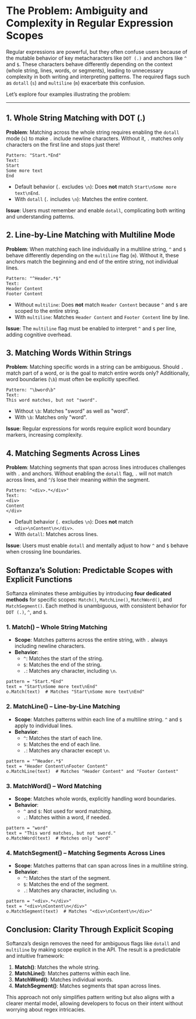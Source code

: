 # The Problem: Ambiguity and Complexity in Regular Expression Scopes

Regular expressions are powerful, but they often confuse users because of the mutable behavior of key metacharacters like `DOT (.)` and anchors like `^` and `$`. These characters behave differently depending on the context (whole string, lines, words, or segments), leading to unnecessary complexity in both writing and interpreting patterns. The required flags such as `dotall` (`s`) and `multiline` (`m`) exacerbate this confusion.

Let’s explore four examples illustrating the problem:

---

## 1. Whole String Matching with DOT (.)

**Problem**: Matching across the whole string requires enabling the `dotall` mode (`s`) to make `.` include newline characters. Without it, `.` matches only characters on the first line and stops just there!

```regex
Pattern: "Start.*End"
Text:
Start
Some more text
End
```

- Default behavior (`.` excludes `\n`): Does **not** match `Start\nSome more text\nEnd`.
- With `dotall` (`.` includes `\n`): Matches the entire content.

**Issue**: Users must remember and enable `dotall`, complicating both writing and understanding patterns.

## 2. Line-by-Line Matching with Multiline Mode

**Problem**: When matching each line individually in a multiline string, `^` and `$` behave differently depending on the `multiline` flag (`m`). Without it, these anchors match the beginning and end of the entire string, not individual lines.

```regex
Pattern: "^Header.*$"
Text:
Header Content
Footer Content
```

- Without `multiline`: Does **not** match `Header Content` because `^` and `$` are scoped to the entire string.
- With `multiline`: Matches `Header Content` and `Footer Content` line by line.

**Issue**: The `multiline` flag must be enabled to interpret `^` and `$` per line, adding cognitive overhead.


## 3. Matching Words Within Strings

**Problem**: Matching specific words in a string can be ambiguous. Should `.` match part of a word, or is the goal to match entire words only? Additionally, word boundaries (`\b`) must often be explicitly specified.

```regex
Pattern: "\bword\b"
Text: 
This word matches, but not "sword".
```

- Without `\b`: Matches "sword" as well as "word".
- With `\b`: Matches only "word".

**Issue**: Regular expressions for words require explicit word boundary markers, increasing complexity.


## 4. Matching Segments Across Lines

**Problem**: Matching segments that span across lines introduces challenges with `.` and anchors. Without enabling the `dotall` flag, `.` will not match across lines, and `^`/`$` lose their meaning within the segment.

```regex
Pattern: "<div>.*</div>"
Text:
<div>
Content
</div>
```

- Default behavior (`.` excludes `\n`): Does **not** match `<div>\nContent\n</div>`.
- With `dotall`: Matches across lines.

**Issue**: Users must enable `dotall` and mentally adjust to how `^` and `$` behave when crossing line boundaries.


## Softanza’s Solution: Predictable Scopes with Explicit Functions

Softanza eliminates these ambiguities by introducing **four dedicated methods** for specific scopes: `Match()`, `MatchLine()`, `MatchWord()`, and `MatchSegment()`. Each method is unambiguous, with consistent behavior for `DOT (.)`, `^`, and `$`.


### 1. Match() – Whole String Matching

- **Scope**: Matches patterns across the entire string, with `.` always including newline characters.
- **Behavior**:
  - `^`: Matches the start of the string.
  - `$`: Matches the end of the string.
  - `.`: Matches any character, including `\n`.

```ring
pattern = "Start.*End"
text = "Start\nSome more text\nEnd"
o.Match(text)  # Matches "Start\nSome more text\nEnd"
```


### 2. MatchLine() – Line-by-Line Matching

- **Scope**: Matches patterns within each line of a multiline string. `^` and `$` apply to individual lines.
- **Behavior**:
  - `^`: Matches the start of each line.
  - `$`: Matches the end of each line.
  - `.`: Matches any character except `\n`.

```ring
pattern = "^Header.*$"
text = "Header Content\nFooter Content"
o.MatchLine(text)  # Matches "Header Content" and "Footer Content"
```


### 3. MatchWord() – Word Matching

- **Scope**: Matches whole words, explicitly handling word boundaries.
- **Behavior**:
  - `^` and `$`: Not used for word matching.
  - `.`: Matches within a word, if needed.

```ring
pattern = "word"
text = "This word matches, but not sword."
o.MatchWord(text)  # Matches only "word"
```


### 4. MatchSegment() – Matching Segments Across Lines

- **Scope**: Matches patterns that can span across lines in a multiline string.
- **Behavior**:
  - `^`: Matches the start of the segment.
  - `$`: Matches the end of the segment.
  - `.`: Matches any character, including `\n`.

```ring
pattern = "<div>.*</div>"
text = "<div>\nContent\n</div>"
o.MatchSegment(text)  # Matches "<div>\nContent\n</div>"
```


## Conclusion: Clarity Through Explicit Scoping

Softanza’s design removes the need for ambiguous flags like `dotall` and `multiline` by making scope explicit in the API. The result is a predictable and intuitive framework:

1. **Match()**: Matches the whole string.
2. **MatchLine()**: Matches patterns within each line.
3. **MatchWord()**: Matches individual words.
4. **MatchSegment()**: Matches segments that span across lines.

This approach not only simplifies pattern writing but also aligns with a clearer mental model, allowing developers to focus on their intent without worrying about regex intricacies.